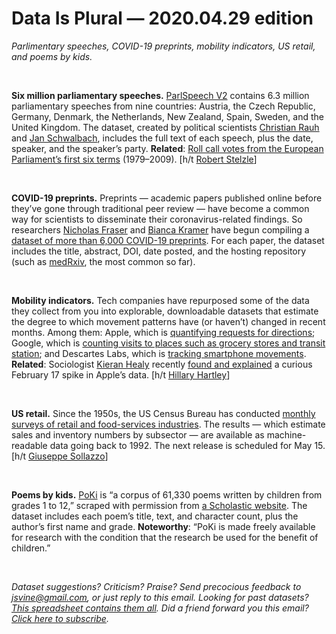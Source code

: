 Data Is Plural — 2020.04.29 edition
===================================

*Parlimentary speeches, COVID-19 preprints, mobility indicators, US retail, and poems by kids.*

&nbsp;

**Six million parliamentary speeches.** [ParlSpeech V2](https://dataverse.harvard.edu/dataset.xhtml?persistentId=doi:10.7910/DVN/L4OAKN) contains 6.3 million parliamentary speeches from nine countries: Austria, the Czech Republic, Germany, Denmark, the Netherlands, New Zealand, Spain, Sweden, and the United Kingdom. The dataset, created by political scientists [Christian Rauh](https://sites.google.com/site/christianrauh/) and [Jan Schwalbach](https://twitter.com/janschwalbach), includes the full text of each speech, plus the date, speaker, and the speaker’s party. **Related**: [Roll call votes from the European Parliament’s first six terms](http://personal.lse.ac.uk/hix/HixNouryRolandEPdata.HTM) (1979–2009). [h/t [Robert Stelzle](https://github.com/erikgahner/PolData/pull/5)]

&nbsp;

**COVID-19 preprints.** Preprints — academic papers published online before they’ve gone through traditional peer review — have become a common way for scientists to disseminate their coronavirus-related findings. So researchers [Nicholas Fraser](https://orcid.org/0000-0002-7582-6339) and [Bianca Kramer](https://orcid.org/0000-0002-5965-6560) have begun compiling a [dataset of more than 6,000 COVID-19 preprints](https://github.com/nicholasmfraser/covid19_preprints). For each paper, the dataset includes the title, abstract, DOI, date posted, and the hosting repository (such as [medRxiv](https://www.medrxiv.org/), the most common so far).

&nbsp;

**Mobility indicators.** Tech companies have repurposed some of the data they collect from you into explorable, downloadable datasets that estimate the degree to which movement patterns have (or haven’t) changed in recent months. Among them: Apple, which is [quantifying requests for directions](https://www.apple.com/covid19/mobility); Google, which is [counting visits to places such as grocery stores and transit station](https://www.google.com/covid19/mobility/); and Descartes Labs, which is [tracking smartphone movements](https://github.com/descarteslabs/DL-COVID-19). **Related**: Sociologist [Kieran Healy](https://kieranhealy.org/about/) recently [found and explained](https://kieranhealy.org/blog/archives/2020/04/23/apples-covid-mobility-data/) a curious February 17 spike in Apple’s data. [h/t [Hillary Hartley](https://mobile.twitter.com/hillary/status/1250130170029248512)]

&nbsp;

**US retail.** Since the 1950s, the US Census Bureau has conducted [monthly surveys of retail and food-services industries](https://www.census.gov/retail/index.html). The results — which estimate sales and inventory numbers by subsector — are available as machine-readable data going back to 1992. The next release is scheduled for May 15. [h/t [Giuseppe Sollazzo](https://mailchi.mp/b13add45c669/preview-222-in-other-news-3862701)]

&nbsp;

**Poems by kids.** [PoKi](https://github.com/whipson/PoKi-Poems-by-Kids) is “a corpus of 61,330 poems written by children from grades 1 to 12,” scraped with permission from [a Scholastic website](http://web.archive.org/web/20191025052907/teacher.scholastic.com/writewit/poetry/jack_readall.asp). The dataset includes each poem’s title, text, and character count, plus the author’s first name and grade. **Noteworthy**: “PoKi is made freely available for research with the condition that the research be used for the benefit of children.”

&nbsp;

*Dataset suggestions? Criticism? Praise? Send precocious feedback to jsvine@gmail.com, or just reply to this email. Looking for past datasets? [This spreadsheet contains them all](https://docs.google.com/spreadsheets/d/1wZhPLMCHKJvwOkP4juclhjFgqIY8fQFMemwKL2c64vk). Did a friend forward you this email? [Click here to subscribe](https://tinyletter.com/data-is-plural).*